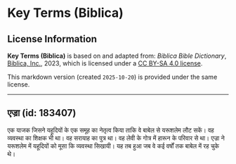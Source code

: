 # Key Terms (Biblica)

## License Information

**Key Terms (Biblica)** is based on and adapted from: _Biblica Bible Dictionary_, [Biblica, Inc.](https://www.biblica.com/), 2023, which is licensed under a [CC BY-SA 4.0 license](https://creativecommons.org/licenses/by-sa/4.0/legalcode.en).

This markdown version (created `2025-10-20`) is provided under the same license.



--------------------------------

## एज्रा (id: 183407)

एक याजक जिसने यहूदियों के एक समूह का नेतृत्व किया ताकि वे बाबेल से यरूशलेम लौट सकें। वह व्यवस्था का शिक्षक भी था। वह सरायाह का पुत्र था। वह लेवी के गोत्र में हारून के परिवार से था। एज्रा ने यरूशलेम में यहूदियों को मूसा कि व्यवस्था सिखायी। यह तब हुआ जब वे कई वर्षों तक बाबेल में रह चुके थे।


